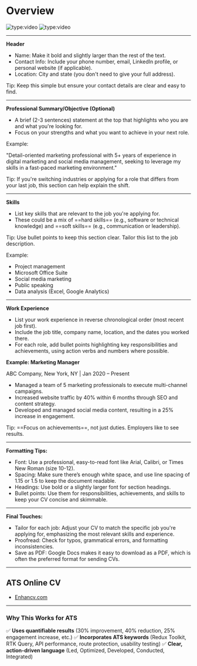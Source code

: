 # Overview

![type:video](https://www.youtube.com/embed/qPPuW013F-A?si=o3xmv0DtgzxuqCFs)
![type:video](https://www.youtube.com/embed/DNZt2Eilzd4?si=7PuUhnXzsoTttfKQ)

---

**Header**

- Name: Make it bold and slightly larger than the rest of the text.
- Contact Info: Include your phone number, email, LinkedIn profile, or personal website (if applicable).
- Location: City and state (you don't need to give your full address).

Tip: Keep this simple but ensure your contact details are clear and easy to find.

---

**Professional Summary/Objective (Optional)**

- A brief (2-3 sentences) statement at the top that highlights who you are and what you're looking for.
- Focus on your strengths and what you want to achieve in your next role.

Example:

"Detail-oriented marketing professional with 5+ years of experience in digital marketing and social media management, seeking to leverage my skills in a fast-paced marketing environment."

Tip: If you're switching industries or applying for a role that differs from your last job, this section can help explain the shift.

---

**Skills**

- List key skills that are relevant to the job you're applying for.
- These could be a mix of ==hard skills== (e.g., software or technical knowledge) and ==soft skills== (e.g., communication or leadership).

Tip: Use bullet points to keep this section clear. Tailor this list to the job description.

Example:

- Project management
- Microsoft Office Suite
- Social media marketing
- Public speaking
- Data analysis (Excel, Google Analytics)

---

**Work Experience**

- List your work experience in reverse chronological order (most recent job first).
- Include the job title, company name, location, and the dates you worked there.
- For each role, add bullet points highlighting key responsibilities and achievements, using action verbs and numbers where possible.

**Example: Marketing Manager**

ABC Company, New York, NY | Jan 2020 – Present

- Managed a team of 5 marketing professionals to execute multi-channel campaigns.
- Increased website traffic by 40% within 6 months through SEO and content strategy.
- Developed and managed social media content, resulting in a 25% increase in engagement.

Tip: ==Focus on achievements==, not just duties. Employers like to see results.

---

**Formatting Tips:**

- Font: Use a professional, easy-to-read font like Arial, Calibri, or Times New Roman (size 10-12).
- Spacing: Make sure there’s enough white space, and use line spacing of 1.15 or 1.5 to keep the document readable.
- Headings: Use bold or a slightly larger font for section headings.
- Bullet points: Use them for responsibilities, achievements, and skills to keep your CV concise and skimmable.

---

**Final Touches:**

- Tailor for each job: Adjust your CV to match the specific job you're applying for, emphasizing the most relevant skills and experience.
- Proofread: Check for typos, grammatical errors, and formatting inconsistencies.
- Save as PDF: Google Docs makes it easy to download as a PDF, which is often the preferred format for sending CVs.

---

## ATS Online CV

- [Enhancv.com](https://app.enhancv.com/)

---

### Why This Works for ATS

✅ **Uses quantifiable results** (30% improvement, 40% reduction, 25% engagement increase, etc.)
✅ **Incorporates ATS keywords** (Redux Toolkit, RTK Query, API performance, route protection, usability testing)
✅ **Clear, action-driven language** (Led, Optimized, Developed, Conducted, Integrated)
